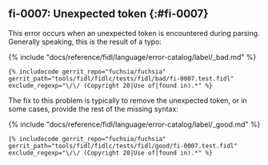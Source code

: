 ## fi-0007: Unexpected token {:#fi-0007}

This error occurs when an unexpected token is encountered during parsing.
Generally speaking, this is the result of a typo:

{% include "docs/reference/fidl/language/error-catalog/label/_bad.md" %}

```fidl
{% includecode gerrit_repo="fuchsia/fuchsia" gerrit_path="tools/fidl/fidlc/tests/fidl/bad/fi-0007.test.fidl" exclude_regexp="\/\/ (Copyright 20|Use of|found in).*" %}
```

The fix to this problem is typically to remove the unexpected token, or in some
cases, provide the rest of the missing syntax:

{% include "docs/reference/fidl/language/error-catalog/label/_good.md" %}

```fidl
{% includecode gerrit_repo="fuchsia/fuchsia" gerrit_path="tools/fidl/fidlc/tests/fidl/good/fi-0007.test.fidl" exclude_regexp="\/\/ (Copyright 20|Use of|found in).*" %}
```
